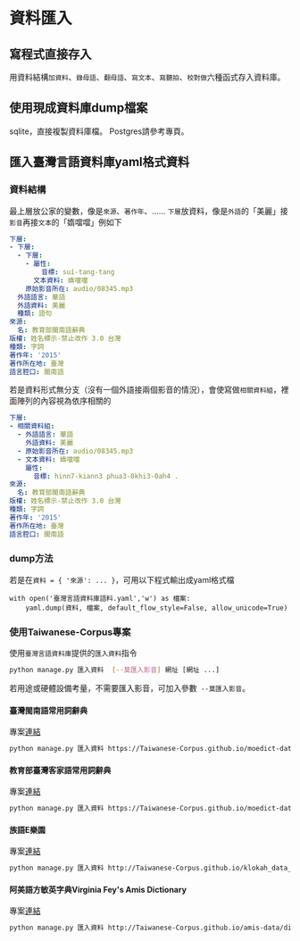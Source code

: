 # 資料匯入

## 寫程式直接存入
用資料結構`加資料`、`錄母語`、`翻母語`、`寫文本`、`寫聽拍`、`校對做`六種函式存入資料庫。

## 使用現成資料庫dump檔案
sqlite，直接複製資料庫檔。
Postgres請參考專頁。

## 匯入臺灣言語資料庫yaml格式資料
### 資料結構
最上層放公家的變數，像是`來源`、`著作年`、……
`下層`放資料，像是`外語`的「美麗」接`影音`再接`文本`的「媠噹噹」例如下
```yaml
下層:
- 下層:
  - 下層:
    - 屬性:
        音標: suí-tang-tang
      文本資料: 媠噹噹
    原始影音所在: audio/08345.mp3
  外語語言: 華語
  外語資料: 美麗
  種類: 語句
來源:
  名: 教育部閩南語辭典
版權: 姓名標示-禁止改作 3.0 台灣
種類: 字詞
著作年: '2015'
著作所在地: 臺灣
語言腔口: 閩南語
```
若是資料形式無分支（沒有一個外語接兩個影音的情況），會使寫做`相關資料組`，裡面陣列的內容視為依序相關的
```yaml
下層:
- 相關資料組:
  - 外語語言: 華語
    外語資料: 美麗
  - 原始影音所在: audio/08345.mp3
  - 文本資料: 媠噹噹
    屬性:
      音標: hinn7-kiann3 phua3-0khi3-0ah4 .
來源:
  名: 教育部閩南語辭典
版權: 姓名標示-禁止改作 3.0 台灣
種類: 字詞
著作年: '2015'
著作所在地: 臺灣
語言腔口: 閩南語
```

### dump方法
若是在`資料 = { '來源': ... }`，可用以下程式輸出成yaml格式檔
```python3
with open('臺灣言語資料庫語料.yaml','w') as 檔案:
    yaml.dump(資料, 檔案, default_flow_style=False, allow_unicode=True)
```

### 使用Taiwanese-Corpus專案
使用`臺灣言語資料庫`提供的`匯入資料`指令
```bash
python manage.py 匯入資料  [--莫匯入影音] 網址 [網址 ...] 
```
若用途或硬體設備考量，不需要匯入影音，可加入參數` --莫匯入影音`。

#### 臺灣閩南語常用詞辭典
專案[連結](https://github.com/Taiwanese-Corpus/moedict-data-twblg/tree/gh-pages/%E8%BD%89%E5%88%B0%E8%87%BA%E7%81%A3%E8%A8%80%E8%AA%9E%E8%B3%87%E6%96%99%E5%BA%AB)
```bash
python manage.py 匯入資料 https://Taiwanese-Corpus.github.io/moedict-data-twblg/轉到臺灣言語資料庫/資料/xls整理.yaml https://Taiwanese-Corpus.github.io/moedict-data-twblg/轉到臺灣言語資料庫/資料/異用字.yaml
```

#### 教育部臺灣客家語常用詞辭典
專案[連結](https://github.com/Taiwanese-Corpus/moedict-data-hakka/tree/%E8%BD%89%E5%88%B0%E8%87%BA%E7%81%A3%E8%A8%80%E8%AA%9E%E8%B3%87%E6%96%99%E5%BA%AB/%E8%BD%89%E5%88%B0%E8%87%BA%E7%81%A3%E8%A8%80%E8%AA%9E%E8%B3%87%E6%96%99%E5%BA%AB)
```bash
python manage.py 匯入資料 https://Taiwanese-Corpus.github.io/moedict-data-hakka/臺灣客家語常用詞辭典網路版語料.yaml
```

#### 族語E樂園
專案[連結](https://github.com/Taiwanese-Corpus/moedict-data-twblg/tree/gh-pages/%E8%BD%89%E5%88%B0%E8%87%BA%E7%81%A3%E8%A8%80%E8%AA%9E%E8%B3%87%E6%96%99%E5%BA%AB)
```bash
python manage.py 匯入資料 http://Taiwanese-Corpus.github.io/klokah_data_extract/族語E樂園.yaml
```

#### 阿美語方敏英字典Virginia Fey's Amis Dictionary
專案[連結](https://github.com/Taiwanese-Corpus/amis-data)
```bash
python manage.py 匯入資料 http://Taiwanese-Corpus.github.io/amis-data/dict-amis.yaml
```
